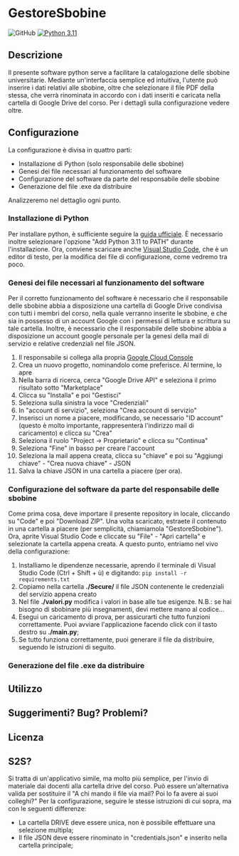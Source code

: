 # GestoreSbobine


![GitHub](https://img.shields.io/github/license/devdeleli/Python_Code?label=license)
[![Python 3.11](https://img.shields.io/badge/python-3.11-blue.svg)](https://www.python.org/downloads/release/python-3113/)

## Descrizione
Il presente software python serve a facilitare la catalogazione delle sbobine universitarie. 
Mediante un'interfaccia semplice ed intuitiva, l'utente può inserire i dati relativi alle sbobine,
oltre che selezionare il file PDF della stessa, che verrà rinominata in accordo con i dati inseriti e caricata 
nella cartella di Google Drive del corso. Per i dettagli sulla configurazione vedere oltre.

## Configurazione
La configurazione è divisa in quattro parti:
- Installazione di Python (solo responsabile delle sbobine)
- Genesi dei file necessari al funzionamento del software
- Configurazione del software da parte del responsabile delle sbobine
- Generazione del file .exe da distribuire

Analizzeremo nel dettaglio ogni punto.

### Installazione di Python
Per installare python, è sufficiente seguire la [guida ufficiale](https://www.python.org/downloads/).
È necessario inoltre selezionare l'opzione "Add Python 3.11 to PATH" durante l'installazione.
Ora, conviene scaricare anche [Visual Studio Code](https://code.visualstudio.com/), che è un editor di testo,
per la modifica dei file di configurazione, come vedremo tra poco.


### Genesi dei file necessari al funzionamento del software
Per il corretto funzionamento del software è necessario che il responsabile delle sbobine abbia a disposizione
una cartella di Google Drive condivisa con tutti i membri del corso, nella quale verranno inserite le sbobine,
e che sia in possesso di un account Google con i permessi di lettura e scrittura su tale cartella.
Inoltre, è necessario che il responsabile delle sbobine abbia a disposizione un account google personale
per la genesi della mail di servizio e relative credenziali nel file JSON.
1. Il responsabile si collega alla propria [Google Cloud Console](https://console.cloud.google.com/)
2. Crea un nuovo progetto, nominandolo come preferisce. Al termine, lo apre
3. Nella barra di ricerca, cerca "Google Drive API" e seleziona il primo risultato sotto "Marketplace"
4. Clicca su "Installa" e poi "Gestisci"
5. Seleziona sulla sinistra la voce "Credenziali"
6. In "account di servizio", seleziona "Crea account di servizio"
7. Inserisci un nome a piacere, modificando, se necessario "ID account" (questo è molto importante, rappresenterà l'indirizzo mail di caricamento) e clicca su "Crea"
8. Seleziona il ruolo "Project -> Proprietario" e clicca su "Continua"
9. Seleziona "Fine" in basso per creare l'account
10. Seleziona la mail appena creata, clicca su "chiave" e poi su "Aggiungi chiave" - "Crea nuova chiave" - JSON
11. Salva la chiave JSON in una cartella a piacere (per ora).

### Configurazione del software da parte del responsabile delle sbobine
Come prima cosa, deve importare il presente repository in locale, cliccando su "Code" e poi "Download ZIP".
Una volta scaricato, estraete il contenuto in una cartella a piacere (per semplicità, chiamiamola "GestoreSbobine").
Ora, aprite Visual Studio Code e cliccate su "File" - "Apri cartella" e selezionate la cartella appena creata.
A questo punto, entriamo nel vivo della configurazione:
1. Installiamo le dipendenze necessarie, aprendo il terminale di Visual Studio Code (Ctrl + Shift + ù) e digitando:
```pip install -r requirements.txt```
2. Copiamo nella cartella **./Secure/** il file JSON contenente le credenziali del servizio appena creato
3. Nel file **./valori.py** modifica i valori in base alle tue esigenze. N.B.: se hai bisogno di sbobinare più insegnamenti, devi mettere mano al codice...
4. Esegui un caricamento di prova, per assicurarti che tutto funzioni correttamente. Puoi avviare l'applicazione 
facendo click con il tasto destro su **./__main__.py**;
5. Se tutto funziona correttamente, puoi generare il file da distribuire, seguendo le istruzioni di seguito.

### Generazione del file .exe da distribuire


## Utilizzo


## Suggerimenti? Bug? Problemi?


## Licenza




## S2S?
Si tratta di un'applicativo simile, ma molto più semplice, per l'invio di materiale dai docenti
alla cartella drive del corso. Può essere un'alternativa valida per sostituire il "A chi mando il file via mail? 
Poi lo fa avere ai suoi colleghi?"
Per la configurazione, seguire le stesse istruzioni di cui sopra, ma con le seguenti differenze:
- La cartella DRIVE deve essere unica, non è possibile effettuare una selezione multipla;
- Il file JSON deve essere rinominato in "credentials.json" e inserito nella cartella principale;
